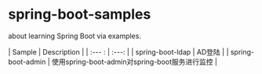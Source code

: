# spring-boot-samples
about learning Spring Boot via examples.

| Sample | Description |
| :--- : | :---: |
| spring-boot-ldap | AD登陆 |
| spring-boot-admin | 使用spring-boot-admin对spring-boot服务进行监控 |
